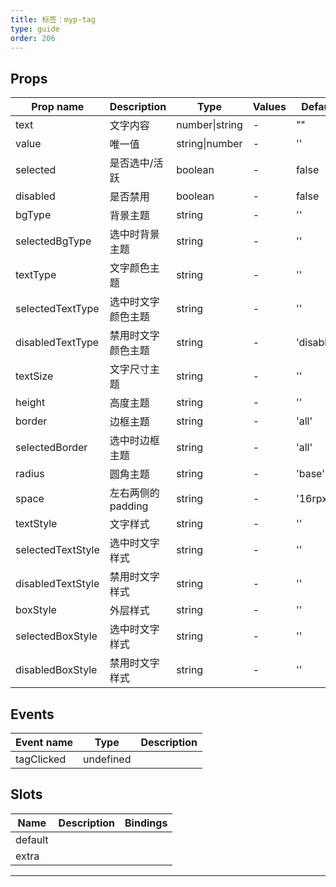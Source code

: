 ```yaml
---
title: 标签：myp-tag
type: guide
order: 206
---
```


## Props

| Prop name         | Description        | Type           | Values | Default    |
| ----------------- | ------------------ | -------------- | ------ | ---------- |
| text              | 文字内容           | number\|string | -      | ""         |
| value             | 唯一值             | string\|number | -      | ''         |
| selected          | 是否选中/活跃      | boolean        | -      | false      |
| disabled          | 是否禁用           | boolean        | -      | false      |
| bgType            | 背景主题           | string         | -      | ''         |
| selectedBgType    | 选中时背景主题     | string         | -      | ''         |
| textType          | 文字颜色主题       | string         | -      | ''         |
| selectedTextType  | 选中时文字颜色主题 | string         | -      | ''         |
| disabledTextType  | 禁用时文字颜色主题 | string         | -      | 'disabled' |
| textSize          | 文字尺寸主题       | string         | -      | ''         |
| height            | 高度主题           | string         | -      | ''         |
| border            | 边框主题           | string         | -      | 'all'      |
| selectedBorder    | 选中时边框主题     | string         | -      | 'all'      |
| radius            | 圆角主题           | string         | -      | 'base'     |
| space             | 左右两侧的 padding | string         | -      | '16rpx'    |
| textStyle         | 文字样式           | string         | -      | ''         |
| selectedTextStyle | 选中时文字样式     | string         | -      | ''         |
| disabledTextStyle | 禁用时文字样式     | string         | -      | ''         |
| boxStyle          | 外层样式           | string         | -      | ''         |
| selectedBoxStyle  | 选中时文字样式     | string         | -      | ''         |
| disabledBoxStyle  | 禁用时文字样式     | string         | -      | ''         |

## Events

| Event name | Type      | Description |
| ---------- | --------- | ----------- |
| tagClicked | undefined |

## Slots

| Name    | Description | Bindings |
| ------- | ----------- | -------- |
| default |             |          |
| extra   |             |          |

---
